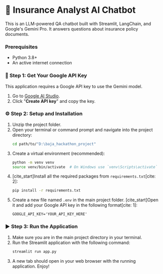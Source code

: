 # 📄 Insurance Analyst AI Chatbot

This is an LLM-powered QA chatbot built with Streamlit, LangChain, and Google's Gemini Pro. It answers questions about insurance policy documents.

### Prerequisites
* Python 3.8+
* An active internet connection

### 🔑 Step 1: Get Your Google API Key
This application requires a Google API key to use the Gemini model.
1.  Go to [Google AI Studio](https://aistudio.google.com/app/apikey).
2.  Click "**Create API key**" and copy the key.

### ⚙️ Step 2: Setup and Installation
1.  Unzip the project folder.
2.  Open your terminal or command prompt and navigate into the project directory:
    ```bash
    cd path/to/"D:\baja_hackathon_project"

    ```
3.  Create a virtual environment (recommended):
    ```bash
    python -m venv venv
    source venv/bin/activate  # On Windows use `venv\Scripts\activate`
    ```
4.  [cite_start]Install all the required packages from `requirements.txt`[cite: 2]:
    ```bash
    pip install -r requirements.txt
    ```
5.  Create a new file named `.env` in the main project folder. [cite_start]Open it and add your Google API key in the following format[cite: 1]:
    ```
    GOOGLE_API_KEY='YOUR_API_KEY_HERE'
    ```

### ▶️ Step 3: Run the Application
1.  Make sure you are in the main project directory in your terminal.
2.  Run the Streamlit application with the following command:
    ```bash
    streamlit run app.py
    ```
3.  A new tab should open in your web browser with the running application. Enjoy!